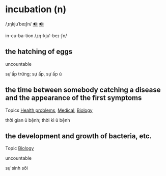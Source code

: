 # incubation (n)

/ˌɪŋkjuˈbeɪʃn/ [🔊](https://www.oxfordlearnersdictionaries.com/media/english/uk_pron/i/inc/incub/incubation__gb_1.mp3) [🔊](https://www.oxfordlearnersdictionaries.com/media/english/us_pron/i/inc/incub/incubation__us_1.mp3)

in-cu-ba-tion /ˌɪŋ-kjuˈ-beɪ-ʃn/

## the hatching of eggs

uncountable

sự ấp trứng; sự ấp, sự ấp ủ

## the time between somebody catching a disease and the appearance of the first symptoms

Topics [Health problems](../topics/health-problems.md#health-problems), [Medical](../topics/medical.md#medical), [Biology](../topics/biology.md#biology)

thời gian ủ bệnh; thời kì ủ bệnh

## the development and growth of bacteria, etc.

Topic [Biology](../topics/biology.md#biology)

uncountable

sự sinh sôi